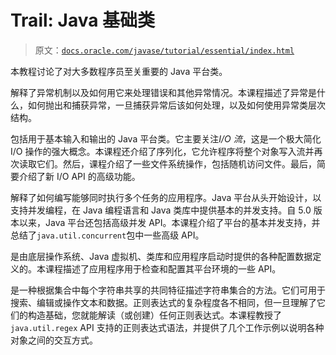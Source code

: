 # Trail: Java 基础类

> 原文：[`docs.oracle.com/javase/tutorial/essential/index.html`](https://docs.oracle.com/javase/tutorial/essential/index.html)

本教程讨论了对大多数程序员至关重要的 Java 平台类。

解释了异常机制以及如何用它来处理错误和其他异常情况。本课程描述了异常是什么，如何抛出和捕获异常，一旦捕获异常后该如何处理，以及如何使用异常类层次结构。

包括用于基本输入和输出的 Java 平台类。它主要关注*I/O 流*，这是一个极大简化 I/O 操作的强大概念。本课程还介绍了序列化，它允许程序将整个对象写入流并再次读取它们。然后，课程介绍了一些文件系统操作，包括随机访问文件。最后，简要介绍了新 I/O API 的高级功能。

解释了如何编写能够同时执行多个任务的应用程序。Java 平台从头开始设计，以支持并发编程，在 Java 编程语言和 Java 类库中提供基本的并发支持。自 5.0 版本以来，Java 平台还包括高级并发 API。本课程介绍了平台的基本并发支持，并总结了`java.util.concurrent`包中一些高级 API。

是由底层操作系统、Java 虚拟机、类库和应用程序启动时提供的各种配置数据定义的。本课程描述了应用程序用于检查和配置其平台环境的一些 API。

是一种根据集合中每个字符串共享的共同特征描述字符串集合的方法。它们可用于搜索、编辑或操作文本和数据。正则表达式的复杂程度各不相同，但一旦理解了它们的构造基础，您就能解读（或创建）任何正则表达式。本课程教授了`java.util.regex` API 支持的正则表达式语法，并提供了几个工作示例以说明各种对象之间的交互方式。
